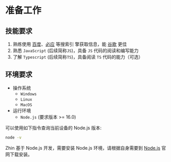 # 准备工作

## 技能要求

1. 熟练使用 [百度](https://www.baidu.com)、[必应](https://www.bing.com) 等搜索引
   擎获取信息，能 [谷歌](https://www.google.com) 更佳
2. 熟悉 `JavaScript` (后续简称`JS`)，具备 `JS` 代码的阅读和编写能力
3. 了解 `Typescript` (后续简称`TS`)，具备阅读 `TS` 代码的能力（可选）

## 环境要求

- 操作系统
  - `Windows`
  - `Linux`
  - `MacOS`
- 运行环境
  - `Node.js` (要求版本 >= 16.0)

可以使用如下指令查询当前设备的 Node.js 版本:

```bash
node -v
```

Zhin 基于 Node.js 开发，需要安装 Node.js 环境，请根据自身需要到
[Node.js](https://nodejs.org/zh-cn) 官网下载安装。
